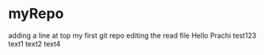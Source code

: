 # myRepo
adding a line at top
my first git repo
editing the read file
Hello Prachi
test123
text1
text2
text4

